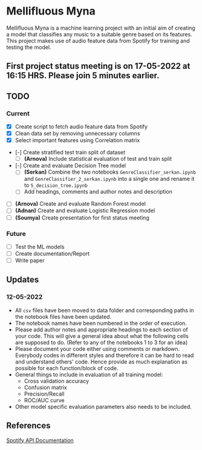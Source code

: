 # Mellifluous Myna

Mellifluous Myna is a machine learning project with an initial aim of creating a model that classifies any music to a suitable genre based on its features. This project makes use of audio feature data from Spotify for training and testing the model.

## First project status meeting is on 17-05-2022 at 16:15 HRS. Please join 5 minutes earlier.

## TODO

### Current

- [x] Create script to fetch audio feature data from Spotify
- [x] Clean data set by removing unnecessary columns
- [x] Select important features using Correlation matrix
- [-] Create stratified test train split of dataset
    - [ ] **(Arnova)** Include statistical evaluation of test and train split
- [-] Create and evaluate Decision Tree model
    - [ ] **(Serkan)** Combine the two notebooks `GenreClassifier_serkan.ipynb` and `GenreClassifier_2_serkan.ipynb` into a single one and rename it to `5_decision_tree.ipynb`
    - [ ] Add headings, comments and author notes and description
- [ ] **(Arnova)** Create and evaluate Random Forest model 
- [ ] **(Adnan)** Create and evaluate Logistic Regression model 
- [ ] **(Soumya)** Create presentation for first status meeting 

### Future

- [ ] Test the ML models
- [ ] Create documentation/Report
- [ ] Write paper

## Updates

### 12-05-2022

- All `csv` files have been moved to data folder and corresponding paths in the notebook files have been updated.
- The notebook names have been numbered in the order of execution.
- Please add author notes and appropriate headings to each section of your code. This will give a general idea about what the following cells are supposed to do. (Refer to any of the notebooks 1 to 3 for an idea)
- Please document your code either using comments or markdown. Everybody codes in different styles and therefore it can be hard to read and understand others' code. Hence provide as much explanation as possible for each function/block of code.
- General things to include in evaluation of all training model:
    + Cross validation accuracy
    + Confusion matrix
    + Precision/Recall
    + ROC/AUC curve
- Other model specific evaluation parameters also needs to be included.

## References

[Spotify API Documentation](https://developer.spotify.com/documentation/web-api/reference/#/)
